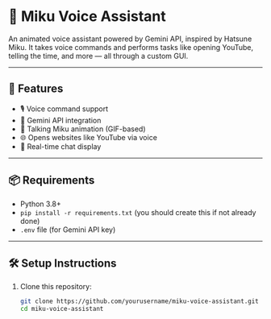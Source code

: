 # 🎤 Miku Voice Assistant

An animated voice assistant powered by Gemini API, inspired by Hatsune Miku. It takes voice commands and performs tasks like opening YouTube, telling the time, and more — all through a custom GUI.

---

## 🚀 Features

- 🎙️ Voice command support
- 🧠 Gemini API integration
- 🧵 Talking Miku animation (GIF-based)
- 🌐 Opens websites like YouTube via voice
- 💬 Real-time chat display

---

## 📦 Requirements

- Python 3.8+
- `pip install -r requirements.txt` (you should create this if not already done)
- `.env` file (for Gemini API key)

---

## 🛠️ Setup Instructions

1. Clone this repository:
   ```bash
   git clone https://github.com/yourusername/miku-voice-assistant.git
   cd miku-voice-assistant
